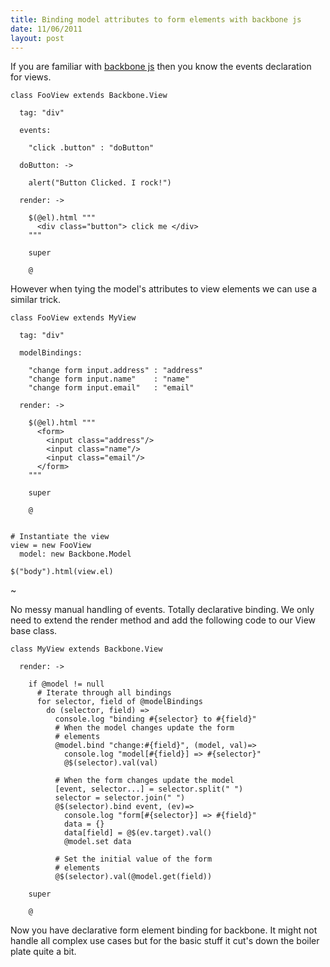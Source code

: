 ```yaml
--- 
title: Binding model attributes to form elements with backbone js
date: 11/06/2011
layout: post
--- 
```


If you are familiar with [backbone js](http://documentcloud.github.com/backbone/#View) then you know the
events declaration for views.


    class FooView extends Backbone.View
      
      tag: "div"

      events:
        
        "click .button" : "doButton"

      doButton: ->

        alert("Button Clicked. I rock!")

      render: ->

        $(@el).html """
          <div class="button"> click me </div>
        """

        super

        @

However when tying the model's attributes to view elements we can use
a similar trick.

    class FooView extends MyView

      tag: "div"

      modelBindings:

        "change form input.address" : "address"
        "change form input.name"    : "name"
        "change form input.email"   : "email"
      
      render: ->

        $(@el).html """
          <form>
            <input class="address"/>
            <input class="name"/>
            <input class="email"/>
          </form>
        """

        super

        @


    # Instantiate the view 
    view = new FooView
      model: new Backbone.Model

    $("body").html(view.el) 

~
      

No messy manual handling of events. Totally declarative binding. We only need
to extend the render method and  add the following code to our View base class.


    class MyView extends Backbone.View

      render: ->

        if @model != null
          # Iterate through all bindings
          for selector, field of @modelBindings
            do (selector, field) =>
              console.log "binding #{selector} to #{field}"
              # When the model changes update the form
              # elements
              @model.bind "change:#{field}", (model, val)=>
                console.log "model[#{field}] => #{selector}"
                @$(selector).val(val)

              # When the form changes update the model
              [event, selector...] = selector.split(" ")
              selector = selector.join(" ")
              @$(selector).bind event, (ev)=>
                console.log "form[#{selector}] => #{field}"
                data = {}
                data[field] = @$(ev.target).val()
                @model.set data

              # Set the initial value of the form
              # elements
              @$(selector).val(@model.get(field))

        super
         
        @


Now you have declarative form element binding for backbone. It might
not handle all complex use cases but for the basic stuff it cut's
down the boiler plate quite a bit.


